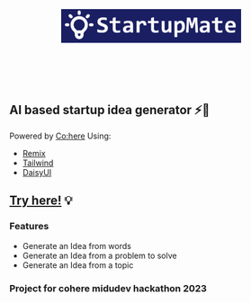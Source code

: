 <h1 align="center">
<br>
<br>
<img width="320" src="media/logo.png" alt="StartupMate">
<br>
<br>
 <br>
</h1>

## AI based startup idea generator ⚡🤖

Powered by [Co:here](https://cohere.ai/)
Using:

- [Remix](https://remix.run/)
- [Tailwind](https://tailwindcss.com)
- [DaisyUI](https://daisyui.com/)

## [Try here!](https://startupmate.vercel.app/) 💡

### Features

- Generate an Idea from words
- Generate an Idea from a problem to solve
- Generate an Idea from a topic

### Project for cohere midudev hackathon 2023
